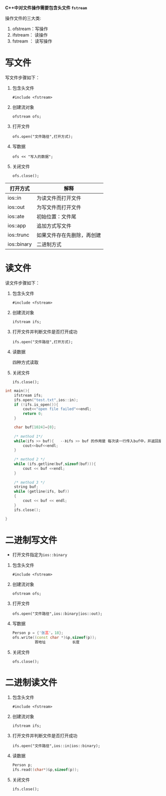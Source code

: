 

**C++中对文件操作需要包含头文件 `fstream `**



操作文件的三大类:

1. ofstream：写操作
2. ifstream： 读操作
3. fstream ： 读写操作

# 写文件

   写文件步骤如下：

1. 包含头文件   

   `#include <fstream>`

2. 创建流对象  

   `ofstream ofs;`

3. 打开文件

   `ofs.open("文件路径",打开方式);`

4. 写数据

   `ofs << "写入的数据";`

5. 关闭文件

   `ofs.close();`

   

| 打开方式    | 解释                       |
| ----------- | -------------------------- |
| ios::in     | 为读文件而打开文件         |
| ios::out    | 为写文件而打开文件         |
| ios::ate    | 初始位置：文件尾           |
| ios::app    | 追加方式写文件             |
| ios::trunc  | 如果文件存在先删除，再创建 |
| ios::binary | 二进制方式                 |



# 读文件

读文件步骤如下：

1. 包含头文件   

   `#include <fstream>`

2. 创建流对象  

   `ifstream ifs;`

3. 打开文件并判断文件是否打开成功

   `ifs.open("文件路径",打开方式);`

4. 读数据

   四种方式读取

5. 关闭文件

   `ifs.close();`

```C++
int main(){
    ifstream ifs;
    ifs.open("test.txt",ios::in);
    if (!ifs.is_open()){
        cout<<"open file failed"<<endl;
        return 0;
    }

    char buf[1024]={0};
    
    /* method 1*/
    while(ifs >> buf){   --》ifs >> buf 的作用是 每次读一行传入buf中，并返回是否读到文件末尾，若读到末尾，则返回False
        cout<<buf<<endl;
    }
    
    /* method 2 */
    while (ifs.getline(buf,sizeof(buf))){
        cout << buf <<endl;
    }
    
    /* method 3 */
   	string buf;
	while (getline(ifs, buf))
	{
		cout << buf << endl;
	}
    ifs.close();

}
```

# 二进制写文件

- 打开文件指定为`ios::binary`

1. 包含头文件   

   `#include <fstream>`

2. 创建流对象  

   `ofstream ofs;`

3. 打开文件

   `ofs.open("文件路径",ios::binary|ios::out);`

4. 写数据

   ```C++
   Person p = {'张三'，18};
   ofs.write((const char *)&p,sizeof(p));
   		     首地址            长度
   ```

5. 关闭文件

   `ofs.close();`



# 二进制读文件

1. 包含头文件   

   `#include <fstream>`

2. 创建流对象  

   `ifstream ifs;`

3. 打开文件并判断文件是否打开成功

   `ifs.open("文件路径",ios::in|ios::binary);`

4. 读数据

   ```C++
   Person p;
   ifs.read((char*)&p,sizeof(p));
   ```

5. 关闭文件

   `ifs.close();`